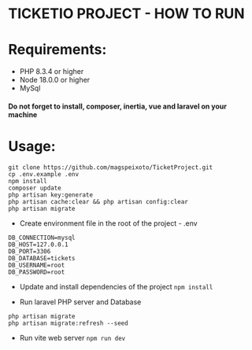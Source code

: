 # TICKETIO PROJECT - HOW TO RUN

# Requirements:
- PHP 8.3.4 or higher
- Node 18.0.0 or higher
- MySql 
#### Do not forget to install, composer, inertia, vue and laravel on your machine

# Usage: 
```
git clone https://github.com/magspeixoto/TicketProject.git
cp .env.example .env
npm install
composer update
php artisan key:generate
php artisan cache:clear && php artisan config:clear
php artisan migrate
```

- Create environment file in the root of the project - .env
```
DB_CONNECTION=mysql
DB_HOST=127.0.0.1
DB_PORT=3306
DB_DATABASE=tickets
DB_USERNAME=root
DB_PASSWORD=root
``` 
- Update and install dependencies of the project
```npm install```  

- Run laravel PHP server and Database
```
php artisan migrate
php artisan migrate:refresh --seed 
```  

- Run vite web server
```npm run dev```

























